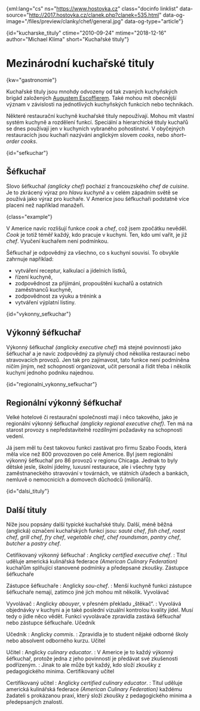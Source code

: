 
{xml:lang="cs" ns="https://www.hostovka.cz" class="docinfo linklist" data-source="http://2017.hostovka.cz/clanek.php?clanek=535.html" data-og-image="/files/preview/clanky/chef/general.jpg" data-og-type="article"}

{id="kucharske_tituly" ctime="2010-09-24" mtime="2018-12-16" author="Michael Klíma" short="Kuchařské tituly"}

# Mezinárodní kuchařské tituly

{kw="gastronomie"}

Kuchařské tituly jsou mnohdy odvozeny od tak zvaných kuchyňských brigád založených [Augustem Escoffierem][1]. Také mohou mít obecnější význam v závislosti na jednotlivých kuchyňských funkcích nebo technikách.

Některé restaurační kuchyně kuchařské tituly nepoužívají. Mohou mít vlastní systém kuchyně a rozdělení funkcí. Speciální a hierarchické tituly kuchařů se dnes používají jen v kuchyních vybraného pohostinství. V obyčejných restauracích jsou kuchaři nazýváni anglickým slovem _cooks_, nebo _short–order cooks_.

{id="sefkuchar"}

## Šéfkuchař

Slovo šéfkuchař _(anglicky chef)_ pochází z francouzského _chef de cuisine_. Je to zkrácený výraz pro _hlavu kuchyně_ a v celém západním světě se používá jako výraz pro kuchaře. V Americe jsou šéfkuchaři podstatně více placeni než například manažeři.

{class="example"}

V Americe navíc rozlišují funkce _cook_ a _chef_, což jsem zpočátku nevěděl. _Cook_ je totiž téměř každý, kdo pracuje v kuchyni. Ten, kdo umí vařit, je již _chef_. Vyučení kuchařem není podmínkou.

Šéfkuchař je odpovědný za všechno, co s kuchyní souvisí. To obvykle zahrnuje například:

  * vytváření receptur, kalkulací a jídelních lístků,
  * řízení kuchyně,
  * zodpovědnost za přijímání, propouštění kuchařů a ostatních zaměstnanců kuchyně,
  * zodpovědnost za výuku a trénink a
  * vytváření výplatní listiny.

{id="vykonny_sefkuchar"}

## Výkonný šéfkuchař

Výkonný šéfkuchař _(anglicky executive chef)_ má stejné povinnosti jako šéfkuchař a je navíc zodpovědný za plynulý chod několika restaurací nebo stravovacích provozů. Jen tak pro zajímavost, tato funkce není podmíněna ničím jiným, než schopností organizovat, učit personál a řídit třeba i několik kuchyní jednoho podniku najednou.

{id="regionalni\_vykonny\_sefkuchar"}

## Regionální výkonný šéfkuchař

Velké hotelové či restaurační společnosti mají i něco takového, jako je regionální výkonný šéfkuchař _(anglicky regional executive chef)_. Ten má na starost provozy s nepředstavitelně rozdílnými požadavky na schopnosti vedení.

Já jsem měl tu čest takovou funkci zastávat pro firmu Szabo Foods, která měla více než 800 provozoven po celé Americe. Byl jsem regionální výkonný šéfkuchař pro 86 provozů v regionu Chicaga. Jednak to byly dětské jesle, školní jídelny, luxusní restaurace, ale i všechny typy zaměstnaneckého stravování v továrnách, ve státních úřadech a bankách, nemluvě o nemocnicích a domovech důchodců (milionářů).

{id="dalsi_tituly"}

## Další tituly

Níže jsou popsány další typické kuchařské tituly. Další, méně běžná (anglická) označení kuchařských funkcí jsou: _sauté chef_, _fish chef_, _roast chef_, _grill chef_, _fry chef_, _vegetable chef_, _chef roundsman_, _pantry chef_, _butcher_ a _pastry chef_.

Cetifikovaný výkonný šéfkuchař
:   Anglicky _certified executive chef_.
:   Titul uděluje americká kulinářská federace _(American Culinary Federation)_ kuchařům splňující stanovené podmínky a předepsané zkoušky. Zástupce šéfkuchaře

Zástupce šéfkuchaře
:   Anglicky _sou-chef_.
:   Menší kuchyně funkci zástupce šéfkuchaře nemají, zatímco jiné jich mohou mít několik. Vyvolávač

Vyvolávač
:   Anglicky _abouyer_, v přesném překladu „štěkač“.
:   Vyvolává objednávky v kuchyni a je také poslední vizuální kontrolou kvality jídel. Musí tedy o jídle něco vědět. Funkci vyvolávače zpravidla zastává šéfkuchař nebo zástupce šéfkuchaře. Učedník

Učedník
:   Anglicky _commis_.
:   Zpravidla je to student nějaké odborné školy nebo absolvent odborného kurzu. Učitel

Učitel
:   Anglicky _culinary educator_.
:   V Americe je to každý výkonný šéfkuchař, protože jedna z jeho povinností je předávat své zkušenosti podřízeným.
:   Jinak to ale může být každý, kdo složí zkoušky z pedagogického minima. Certifikovaný učitel

Certifikovaný učitel
:   Anglicky _certified culinary educator_.
:   Titul uděluje americká kulinářská federace _(American Culinary Federation)_ každému žadateli s prokázanou praxí, který složí zkoušky z pedagogického minima a předepsaných znalostí.

 [1]: https://cs.wikipedia.org/wiki/Auguste_Escoffier

